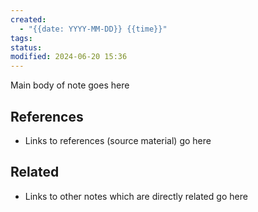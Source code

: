 ```yaml
---
created:
  - "{{date: YYYY-MM-DD}} {{time}}"
tags: 
status: 
modified: 2024-06-20 15:36
---
```

Main body of note goes here
## References

* Links to references (source material) go here
## Related

* Links to other notes which are directly related go here